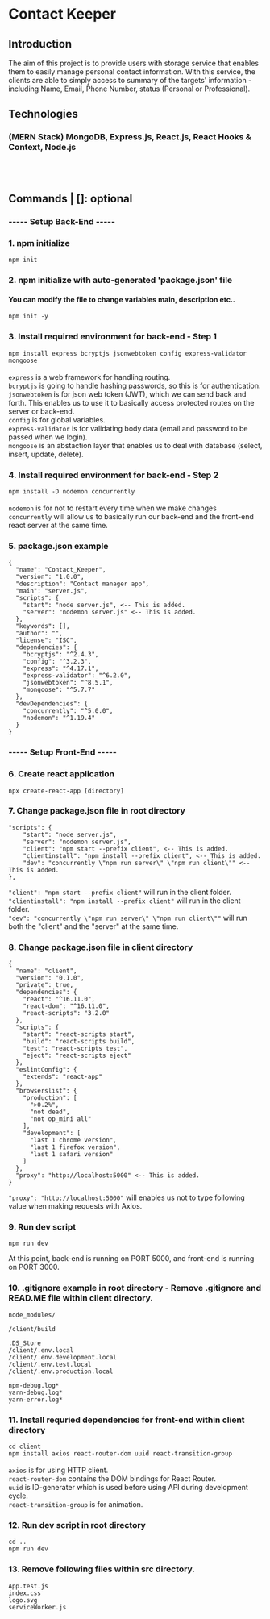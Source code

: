 # Contact Keeper
## Introduction
The aim of this project is to provide users with storage service that enables them to easily manage personal contact information.
With this service, the clients are able to simply access to summary of the targets' information - including Name, Email, Phone Number, status (Personal or Professional).

## Technologies
### (MERN Stack) MongoDB, Express.js, React.js, React Hooks & Context, Node.js

<br/><br/>
## Commands | []: optional

### ----- Setup Back-End ----- 
### 1. npm initialize
```npm init```<br/>

### 2. npm initialize with auto-generated 'package.json' file
#### You can modify the file to change variables main, description etc..
```npm init -y```

### 3. Install required environment for back-end - Step 1
```npm install express bcryptjs jsonwebtoken config express-validator mongoose```<br/><br/>
```express``` is a web framework for handling routing.<br/>
```bcryptjs``` is going to handle hashing passwords, so this is for authentication.<br/>
```jsonwebtoken``` is for json web token (JWT), which we can send back and forth. This enables us to use it to basically access protected routes on the server or back-end.</br>
```config``` is for global variables.</br>
```express-validator``` is for validating body data (email and password to be passed when we login).<br/>
```mongoose``` is an abstaction layer that enables us to deal with database (select, insert, update, delete).

### 4. Install required environment for back-end - Step 2
```npm install -D nodemon concurrently```<br/><br/>
```nodemon``` is for not to restart every time when we make changes<br/>
```concurrently``` will allow us to basically run our back-end and the front-end react server at the same time.

### 5. package.json example
```
{
  "name": "Contact_Keeper",
  "version": "1.0.0",
  "description": "Contact manager app",
  "main": "server.js",
  "scripts": {
    "start": "node server.js", <-- This is added.
    "server": "nodemon server.js" <-- This is added.
  },
  "keywords": [],
  "author": "",
  "license": "ISC",
  "dependencies": {
    "bcryptjs": "^2.4.3",
    "config": "^3.2.3",
    "express": "^4.17.1",
    "express-validator": "^6.2.0",
    "jsonwebtoken": "^8.5.1",
    "mongoose": "^5.7.7"
  },
  "devDependencies": {
    "concurrently": "^5.0.0",
    "nodemon": "^1.19.4"
  }
}

``` 

### ----- Setup Front-End ----- 
### 6. Create react application
```npx create-react-app [directory]```

### 7. Change package.json file in root directory
```
"scripts": {
    "start": "node server.js",
    "server": "nodemon server.js",
    "client": "npm start --prefix client", <-- This is added.
    "clientinstall": "npm install --prefix client", <-- This is added.
    "dev": "concurrently \"npm run server\" \"npm run client\"" <-- This is added.
},
```

```"client": "npm start --prefix client"``` will run in the client folder.<br/>
```"clientinstall": "npm install --prefix client"``` will run in the client folder.<br/>
```"dev": "concurrently \"npm run server\" \"npm run client\""``` will run both the "client" and the "server" at the same time.

### 8. Change package.json file in client directory
```
{
  "name": "client",
  "version": "0.1.0",
  "private": true,
  "dependencies": {
    "react": "^16.11.0",
    "react-dom": "^16.11.0",
    "react-scripts": "3.2.0"
  },
  "scripts": {
    "start": "react-scripts start",
    "build": "react-scripts build",
    "test": "react-scripts test",
    "eject": "react-scripts eject"
  },
  "eslintConfig": {
    "extends": "react-app"
  },
  "browserslist": {
    "production": [
      ">0.2%",
      "not dead",
      "not op_mini all"
    ],
    "development": [
      "last 1 chrome version",
      "last 1 firefox version",
      "last 1 safari version"
    ]
  },
  "proxy": "http://localhost:5000" <-- This is added.
}
```

```"proxy": "http://localhost:5000"``` will enables us not to type following value when making requests with Axios.

### 9. Run dev script
```npm run dev```<br/>

At this point, back-end is running on PORT 5000, and front-end is running on PORT 3000.

### 10. .gitignore example in root directory - Remove .gitignore and READ.ME file within client directory.
```
node_modules/

/client/build

.DS_Store
/client/.env.local
/client/.env.development.local
/client/.env.test.local
/client/.env.production.local

npm-debug.log*
yarn-debug.log*
yarn-error.log*
```

### 11. Install requried dependencies for front-end within client directory
```cd client```<br/>
```npm install axios react-router-dom uuid react-transition-group```<br/><br/>
```axios``` is for using HTTP client.<br/>
```react-router-dom``` contains the DOM bindings for React Router.<br/>
```uuid``` is ID-generater which is used before using API during development cycle.<br/>
```react-transition-group``` is for animation.

### 12. Run dev script in root directory
```cd ..```<br/>
```npm run dev```<br/>

### 13. Remove following files within src directory.
```App.test.js```<br/>
```index.css```<br/>
```logo.svg```<br/>
```serviceWorker.js```
